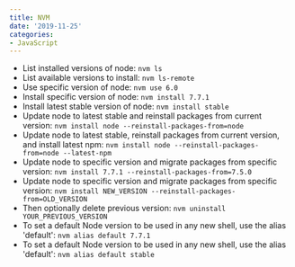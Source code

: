 ```yaml
---
title: NVM
date: '2019-11-25'
categories:
- JavaScript
---
```


- List installed versions of node: `nvm ls`
- List available versions to install: `nvm ls-remote`
- Use specific version of node: `nvm use 6.0`
- Install specific version of node: `nvm install 7.7.1`
- Install latest stable version of node: `nvm install stable`
- Update node to latest stable and reinstall packages from current version: `nvm install node --reinstall-packages-from=node`
- Update node to latest stable, reinstall packages from current version, and install latest npm: `nvm install node --reinstall-packages-from=node --latest-npm`
- Update node to specific version and migrate packages from specific version: `nvm install 7.7.1 --reinstall-packages-from=7.5.0`
- Update node to specific version and migrate packages from specific version: `nvm install NEW_VERSION --reinstall-packages-from=OLD_VERSION`
- Then optionally delete previous version: `nvm uninstall YOUR_PREVIOUS_VERSION`
- To set a default Node version to be used in any new shell, use the alias 'default': `nvm alias default 7.7.1`
- To set a default Node version to be used in any new shell, use the alias 'default': `nvm alias default stable`